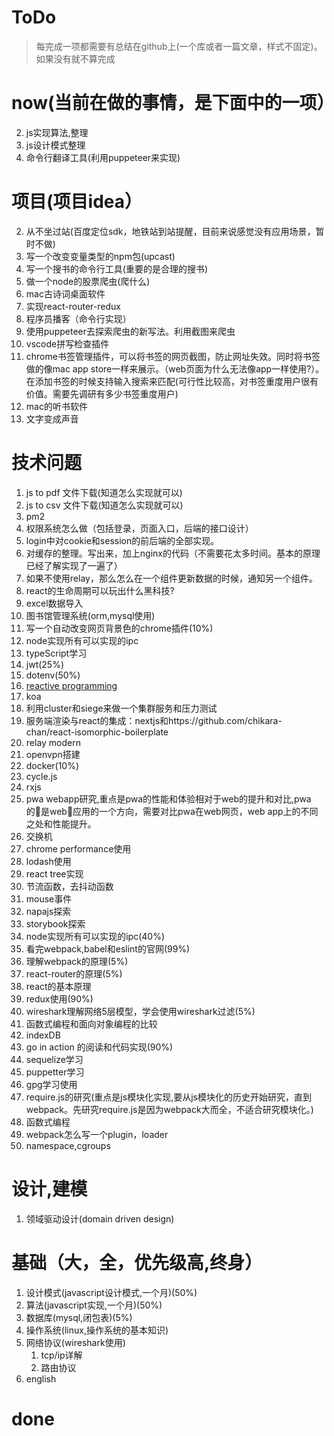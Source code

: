 # ToDo

> 每完成一项都需要有总结在github上(一个库或者一篇文章，样式不固定)。如果没有就不算完成 

# now(当前在做的事情，是下面中的一项）
2. js实现算法,整理
3. js设计模式整理
1. 命令行翻译工具(利用puppeteer来实现)


# 项目(项目idea）

2. 从不坐过站(百度定位sdk，地铁站到站提醒，目前来说感觉没有应用场景，暂时不做)
4. 写一个改变变量类型的npm包(upcast)
5. 写一个搜书的命令行工具(重要的是合理的搜书)
6. 做一个node的股票爬虫(爬什么)
8. mac古诗词桌面软件
9. 实现react-router-redux
11. 程序员播客（命令行实现）
12. 使用puppeteer去探索爬虫的新写法。利用截图来爬虫
14. vscode拼写检查插件
15. chrome书签管理插件，可以将书签的网页截图，防止网址失效。同时将书签做的像mac app store一样来展示。（web页面为什么无法像app一样使用?）。在添加书签的时候支持输入搜索来匹配(可行性比较高，对书签重度用户很有价值。需要先调研有多少书签重度用户)
16. mac的听书软件
17. 文字变成声音

# 技术问题

1. js to pdf 文件下载(知道怎么实现就可以)
1. js to csv 文件下载(知道怎么实现就可以)
1. pm2
1. 权限系统怎么做（包括登录，页面入口，后端的接口设计）
1. login中对cookie和session的前后端的全部实现。
1. 对缓存的整理。写出来，加上nginx的代码（不需要花太多时间。基本的原理已经了解实现了一遍了）
1. 如果不使用relay，那么怎么在一个组件更新数据的时候，通知另一个组件。
13. react的生命周期可以玩出什么黑科技?
10. excel数据导入
7. 图书馆管理系统(orm,mysql使用)
3. 写一个自动改变网页背景色的chrome插件(10%)
1. node实现所有可以实现的ipc
3. typeScript学习
1. jwt(25%)
2. dotenv(50%)
3. [reactive programming](http://blog.leapoahead.com/2016/03/02/introduction-to-reactive-programming/)
4. koa
5. 利用cluster和siege来做一个集群服务和压力测试
6. 服务端渲染与react的集成：nextjs和https://github.com/chikara-chan/react-isomorphic-boilerplate
7. relay modern
8. openvpn搭建
10. docker(10%)
11. cycle.js
12. rxjs
13. pwa webapp研究,重点是pwa的性能和体验相对于web的提升和对比,pwa的是web应用的一个方向，需要对比pwa在web网页，web app上的不同之处和性能提升。
14. 交换机
15. chrome performance使用
16. lodash使用
17. react tree实现
18. 节流函数，去抖动函数
19. mouse事件
20. napajs探索
21. storybook探索
22. node实现所有可以实现的ipc(40%)
1. 看完webpack,babel和eslint的官网(99%)
2. 理解webpack的原理(5%)
3. react-router的原理(5%)
4. react的基本原理
5. redux使用(90%)
6. wireshark理解网络5层模型，学会使用wireshark过滤(5%)
7. 函数式编程和面向对象编程的比较
8. indexDB
9. go in action 的阅读和代码实现(90%)
10. sequelize学习
11. puppetter学习
12. gpg学习使用
1. require.js的研究(重点是js模块化实现,要从js模块化的历史开始研究，直到webpack。先研究require.js是因为webpack大而全，不适合研究模块化。)
2. 函数式编程
3. webpack怎么写一个plugin，loader
4. namespace,cgroups

# 设计,建模

1. 领域驱动设计(domain driven design)


# 基础（大，全，优先级高,终身）

1. 设计模式(javascript设计模式,一个月)(50%)
2. 算法(javascript实现,一个月)(50%)
3. 数据库(mysql,闭包表)(5%)
4. 操作系统(linux,操作系统的基本知识)
5. 网络协议(wireshark使用)
	1. tcp/ip详解
	2. 路由协议
5. english



# done

